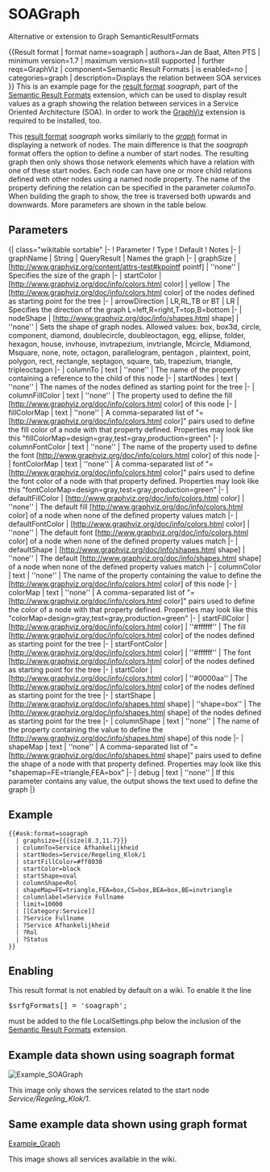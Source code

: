 SOAGraph
========

Alternative or extension to Graph SemanticResultFormats

{{Result format
| format name=soagraph
| authors=Jan de Baat, Alten PTS
| minimum version=1.7
| maximum version=still supported
| further reqs=GraphViz
| component=Semantic Result Formats
| is enabled=no
| categories=graph
| description=Displays the relation between SOA services
}}
This is an example page for the [result format](http://www.semantic-mediawiki.org/wiki/Help:Result_formats) _soagraph_, part of the [Semantic Result Formats](http://www.semantic-mediawiki.org/wiki/Semantic_Result_Formats) extension, which can be used to display result values as a graph showing the relation between services in a Service Oriented Architecture (SOA). In order to work the [GraphViz](http://www.semantic-mediawiki.org/wiki/GraphViz) extension is required to be installed, too.

This [result format](http://www.semantic-mediawiki.org/wiki/Help:Result_formats) _soagraph_ works similarly to the [_graph_](http://www.semantic-mediawiki.org/wiki/Help:Graph_format) format in displaying a network of nodes. The main difference is that the _soagraph_ format offers the option to define a number of start nodes. The resulting graph then only shows those network elements which have a relation with one of these start nodes. Each node can have one or more child relations defined with other nodes using a named node property. The name of the property defining the relation can be specified in the parameter _columnTo_. When building the graph to show, the tree is traversed both upwards and downwards. More parameters are shown in the table below.


Parameters
----------
<!-- This is an auto-generated table of parameter descriptions that displays up to date docs for the installed version of SMW. Do not attempt to modify or translate in-wiki. For more info contact User:Jeroen De Dauw {{#smwdoc:graph}} -->

{| class="wikitable sortable"
|-
! Parameter
! Type 
! Default 
! Notes
|-
| graphName
| String
| QueryResult
| Names the graph
|-
| graphSize
| [http://www.graphviz.org/content/attrs-test#kpointf pointf]
| ''none''
| Specifies the size of the graph
|-
| startColor
| [http://www.graphviz.org/doc/info/colors.html color]
| yellow
| The [http://www.graphviz.org/doc/info/colors.html color] of the nodes defined as starting point for the tree
|-
| arrowDirection
| LR,RL,TB or BT
| LR
| Specifies the direction of the graph L=left,R=right,T=top,B=bottom
|-
| nodeShape
| [http://www.graphviz.org/doc/info/shapes.html shape]
| ''none''
| Sets the shape of graph nodes. Allowed values: box, box3d, circle, component, diamond, doublecircle, doubleoctagon, egg, ellipse, folder, hexagon, house, invhouse, invtrapezium, invtriangle, Mcircle, Mdiamond, Msquare, none, note, octagon, parallelogram, pentagon , plaintext, point, polygon, rect, rectangle, septagon, square, tab, trapezium, triangle, tripleoctagon
|-
| columnTo
| text
| ''none''
| The name of the property containing a reference to the child of this node
|-
| startNodes
| text
| ''none''
| The names of the nodes defined as starting point for the tree
|-
| columnFillColor
| text
| ''none''
| The property used to define the fill [http://www.graphviz.org/doc/info/colors.html color] of this node
|-
| fillColorMap
| text
| ''none''
| A comma-separated list of "<value>=[http://www.graphviz.org/doc/info/colors.html color]" pairs used to define the fill color of a node with that property defined. Properties may look like this "fillColorMap=design=gray,test=gray,production=green"
|-
| columnFontColor
| text
| ''none''
| The name of the property used to define the font [http://www.graphviz.org/doc/info/colors.html color] of this node
|-
| fontColorMap
| text
| ''none''
| A comma-separated list of "<value>=[http://www.graphviz.org/doc/info/colors.html color]" pairs used to define the font color of a node with that property defined. Properties may look like this "fontColorMap=design=gray,test=gray,production=green"
|-
| defaultFillColor
| [http://www.graphviz.org/doc/info/colors.html color]
| ''none''
| The default fill [http://www.graphviz.org/doc/info/colors.html color] of a node when none of the defined property values match
|-
| defaultFontColor
| [http://www.graphviz.org/doc/info/colors.html color]
| ''none''
| The default font [http://www.graphviz.org/doc/info/colors.html color] of a node when none of the defined property values match
|-
| defaultShape
| [http://www.graphviz.org/doc/info/shapes.html shape]
| ''none''
| The default [http://www.graphviz.org/doc/info/shapes.html shape] of a node when none of the defined property values match
|-
| columnColor
| text
| ''none''
| The name of the property containing the value to define the [http://www.graphviz.org/doc/info/colors.html color] of this node
|-
| colorMap
| text
| ''none''
| A comma-separated list of "<value>=[http://www.graphviz.org/doc/info/colors.html color]" pairs used to define the color of a node with that property defined. Properties may look like this "colorMap=design=gray,test=gray,production=green"
|-
| startFillColor
| [http://www.graphviz.org/doc/info/colors.html color]
| ''#ffffff''
| The fill [http://www.graphviz.org/doc/info/colors.html color] of the nodes defined as starting point for the tree
|-
| startFontColor
| [http://www.graphviz.org/doc/info/colors.html color]
| ''#ffffff''
| The font [http://www.graphviz.org/doc/info/colors.html color] of the nodes defined as starting point for the tree
|-
| startColor
| [http://www.graphviz.org/doc/info/colors.html color]
| ''#0000aa''
| The [http://www.graphviz.org/doc/info/colors.html color] of the nodes defined as starting point for the tree
|-
| startShape
| [http://www.graphviz.org/doc/info/shapes.html shape]
| ''shape=box''
| The [http://www.graphviz.org/doc/info/shapes.html shape] of the nodes defined as starting point for the tree
|-
| columnShape
| text
| ''none''
| The name of the property containing the value to define the [http://www.graphviz.org/doc/info/shapes.html shape] of this node
|-
| shapeMap
| text
| ''none''
| A comma-separated list of "<value>=[http://www.graphviz.org/doc/info/shapes.html shape]" pairs used to define the shape of a node with that property defined. Properties may look like this "shapemap=FE=triangle,FEA=box"
|-
| debug
| text
| ''none''
| If this parameter contains any value, the output shows the text used to define the graph
|}

Example
-------

    {{#ask:format=soagraph
      | graphsize={{{size|8.3,11.7}}}
      | columnTo=Service Afhankelijkheid
      | startNodes=Service/Regeling_Klok/1
      | startFillColor=#ff8030
      | startColor=black
      | startShape=oval
      | columnShape=Rol
      | shapeMap=FE=triangle,FEA=box,CS=box,BEA=box,BE=invtriangle
      | columnlabel=Service Fullname
      | limit=10000
      | [[Category:Service]]
      | ?Service Fullname
      | ?Service Afhankelijkheid
      | ?Rol
      | ?Status
    }}

Enabling
--------
This result format is not enabled by default on a wiki. To enable it the line 
    <pre lang="php">$srfgFormats[] = 'soagraph';</pre>
must be added to the file LocalSettings.php below the inclusion of the [Semantic Result Formats](http://www.semantic-mediawiki.org/wiki/Semantic_Result_Formats) extension.

Example data shown using soagraph format
----------------------------------------

![Example_SOAGraph](https://github.com/JdBAlten/SOAGraph/blob/master/Example_SOAGraph.png)

This image only shows the services related to the start node _Service/Regeling_Klok/1_.

Same example data shown using graph format
------------------------------------------

[Example_Graph](https://github.com/JdBAlten/SOAGraph/blob/master/Example_Graph.png)

This image shows all services available in the wiki.


